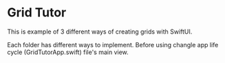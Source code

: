 #  Grid Tutor

This is example of 3 different ways of creating grids with SwiftUI.

Each folder has different ways to implement. 
Before using changle app life cycle (GridTutorApp.swift) file's main view.


